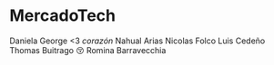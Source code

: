 
# MercadoTech

Daniela George <3 *corazón* 
Nahual Arias
Nicolas Folco
Luis Cedeño
Thomas Buitrago :kissing_closed_eyes:
Romina Barravecchia
